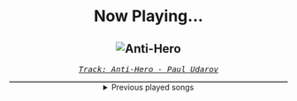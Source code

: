 <div align="center"> 
<h1>Now Playing...</h1>

![Anti-Hero](https://i.scdn.co/image/ab67616d00001e02598b1020d1e4d2d38363f044)
--
_<samp><a href="https://open.spotify.com/track/3QHCjtfR5SJGUXv3F0PocG">Track: Anti-Hero - Paul Udarov</a></samp>_

<div style="border: 1px #4B5054 solid"></div>
<details>
  <summary>
    Previous played songs
  </summary>
  <table>
    <thead>
      <tr>
        <th>
          Artist
        </th>
        <th>
          Song
        </th>
        <th>
          Link
        </th>
      </tr>
    </thead>
    <tbody>
      <tr><td>Paul Udarov</td><td>Anti-Hero</td><td><a href="https://open.spotify.com/track/3QHCjtfR5SJGUXv3F0PocG">https://open.spotify.com/track/3QHCjtfR5SJGUXv3F0PocG</a></td></tr><tr><td>Blue Stahli</td><td>Prognosis</td><td><a href="https://open.spotify.com/track/2K6idekZrz1H2okt4gJTO8">https://open.spotify.com/track/2K6idekZrz1H2okt4gJTO8</a></td></tr><tr><td>Celldweller</td><td>Battlecry</td><td><a href="https://open.spotify.com/track/42tndyjUz9htgtyHpAtfvR">https://open.spotify.com/track/42tndyjUz9htgtyHpAtfvR</a></td></tr><tr><td>Cliff Lin</td><td>Death Before Dishonor</td><td><a href="https://open.spotify.com/track/70A6QGfJQTaZlRG55XBoTq">https://open.spotify.com/track/70A6QGfJQTaZlRG55XBoTq</a></td></tr><tr><td>Daedric</td><td>Wretched</td><td><a href="https://open.spotify.com/track/3Yq0FPn87hygcCU63EHyHu">https://open.spotify.com/track/3Yq0FPn87hygcCU63EHyHu</a></td></tr><tr><td>DEATH X DESTINY</td><td>DEFIANCE</td><td><a href="https://open.spotify.com/track/2xKNofx67e4O85r4WhMCIl">https://open.spotify.com/track/2xKNofx67e4O85r4WhMCIl</a></td></tr><tr><td>The Anix</td><td>Missile</td><td><a href="https://open.spotify.com/track/1LNE7fC5D7fjipwng8IXGu">https://open.spotify.com/track/1LNE7fC5D7fjipwng8IXGu</a></td></tr><tr><td>Coping Method</td><td>Underground</td><td><a href="https://open.spotify.com/track/6a3JreWvapkQwB2WuQONC7">https://open.spotify.com/track/6a3JreWvapkQwB2WuQONC7</a></td></tr><tr><td>Sebastian Komor</td><td>Bleeder</td><td><a href="https://open.spotify.com/track/4Snl4oLkUgcuuq6LhXZbff">https://open.spotify.com/track/4Snl4oLkUgcuuq6LhXZbff</a></td></tr><tr><td>Blue Stahli</td><td>Doubt</td><td><a href="https://open.spotify.com/track/1g1zPW8Lz3JNswZ0renR9c">https://open.spotify.com/track/1g1zPW8Lz3JNswZ0renR9c</a></td></tr><tr><td>Cliff Lin</td><td>Thought Crimes</td><td><a href="https://open.spotify.com/track/3DlxHTbl2ZxoOv2Fex1wbL">https://open.spotify.com/track/3DlxHTbl2ZxoOv2Fex1wbL</a></td></tr><tr><td>Paul Udarov</td><td>Lost Chance</td><td><a href="https://open.spotify.com/track/1F1jF8s5JmpLB5BOHZdOCV">https://open.spotify.com/track/1F1jF8s5JmpLB5BOHZdOCV</a></td></tr><tr><td>Dirty Two Club</td><td>Speed Tribe</td><td><a href="https://open.spotify.com/track/6v6WTDqwQR602MPPdPyf1C">https://open.spotify.com/track/6v6WTDqwQR602MPPdPyf1C</a></td></tr><tr><td>Daedric</td><td>Only</td><td><a href="https://open.spotify.com/track/78mRHKaxVgKcIcVVwbLBFR">https://open.spotify.com/track/78mRHKaxVgKcIcVVwbLBFR</a></td></tr><tr><td>Entropy Zero</td><td>Unstoppable</td><td><a href="https://open.spotify.com/track/2kW94z57nmi103NFnRlTCA">https://open.spotify.com/track/2kW94z57nmi103NFnRlTCA</a></td></tr><tr><td>Dubmood</td><td>The Scene Is Dead (MASTER BOOT RECORD Remix)</td><td><a href="https://open.spotify.com/track/4WxmlI6IjRJJYcfRHU25BB">https://open.spotify.com/track/4WxmlI6IjRJJYcfRHU25BB</a></td></tr><tr><td>Blue Stahli</td><td>Car Chase Club Action</td><td><a href="https://open.spotify.com/track/2GlqDHlwAQ9BVckFtXF86h">https://open.spotify.com/track/2GlqDHlwAQ9BVckFtXF86h</a></td></tr><tr><td>Cliff Lin</td><td>Isn't It All Worth Fighting For</td><td><a href="https://open.spotify.com/track/46tyVgQej8T9VXtks6WXsf">https://open.spotify.com/track/46tyVgQej8T9VXtks6WXsf</a></td></tr><tr><td>Hi-Finesse</td><td>The Wolf</td><td><a href="https://open.spotify.com/track/4OPFfhUVvFG3Ezud0cnvO8">https://open.spotify.com/track/4OPFfhUVvFG3Ezud0cnvO8</a></td></tr><tr><td>STARSET</td><td>Satellite</td><td><a href="https://open.spotify.com/track/5kXsUxYZbRJ58plUgjQp3r">https://open.spotify.com/track/5kXsUxYZbRJ58plUgjQp3r</a></td></tr>
    </tbody>
  </table>
</details>

</div>
